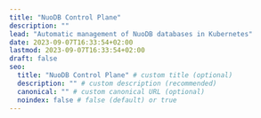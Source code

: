 ```yaml
---
title: "NuoDB Control Plane"
description: ""
lead: "Automatic management of NuoDB databases in Kubernetes"
date: 2023-09-07T16:33:54+02:00
lastmod: 2023-09-07T16:33:54+02:00
draft: false
seo:
  title: "NuoDB Control Plane" # custom title (optional)
  description: "" # custom description (recommended)
  canonical: "" # custom canonical URL (optional)
  noindex: false # false (default) or true
---
```


